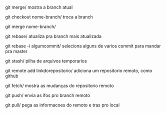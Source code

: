 
git merge/ mostra a branch atual

git checkout nome-branch/ troca a branch

git merge nome-branch/

git rebase/ atualiza pra branch mais atualizada

git rebase -i algumcommit/ seleciona alguns de varios commit para mandar pra master

git stash/ pilha de arquivos temporarios

git remote add linkdorepositorio/ adiciona um repositorio remoto, como github

git fetch/ mostra as mudanças do repositorio remoto 

git push/ envia as ifos pro branch remoto

git pull/ pega as informacoes do remoto e tras pro local